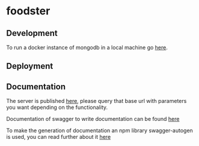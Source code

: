 # foodster

## Development

To run a docker instance of mongodb in a local machine go [here](https://www.code4it.dev/blog/run-mongodb-on-docker).

## Deployment

## Documentation

The server is published [here](https://foodster-cs491.herokuapp.com/), please query that base url with parameters you want depending on the functionality.

Documentation of swagger to write documentation can be found [here](https://swagger.io/docs/specification/basic-structure/)

To make the generation of documentation an npm library swagger-autogen is used, you can 
read further about it [here](https://github.com/davibaltar/swagger-autogen)
